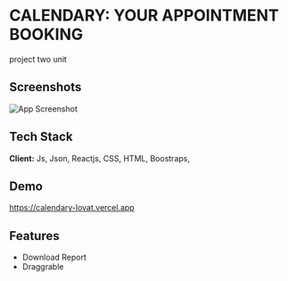 
# CALENDARY: YOUR APPOINTMENT BOOKING

project two unit



## Screenshots

![App Screenshot](https://i.imgur.com/GocgNuw.png)


## Tech Stack

**Client:** Js, Json, Reactjs, CSS, HTML, Boostraps, 



## Demo

https://calendary-lovat.vercel.app 


## Features

- Download Report 
- Draggrable



